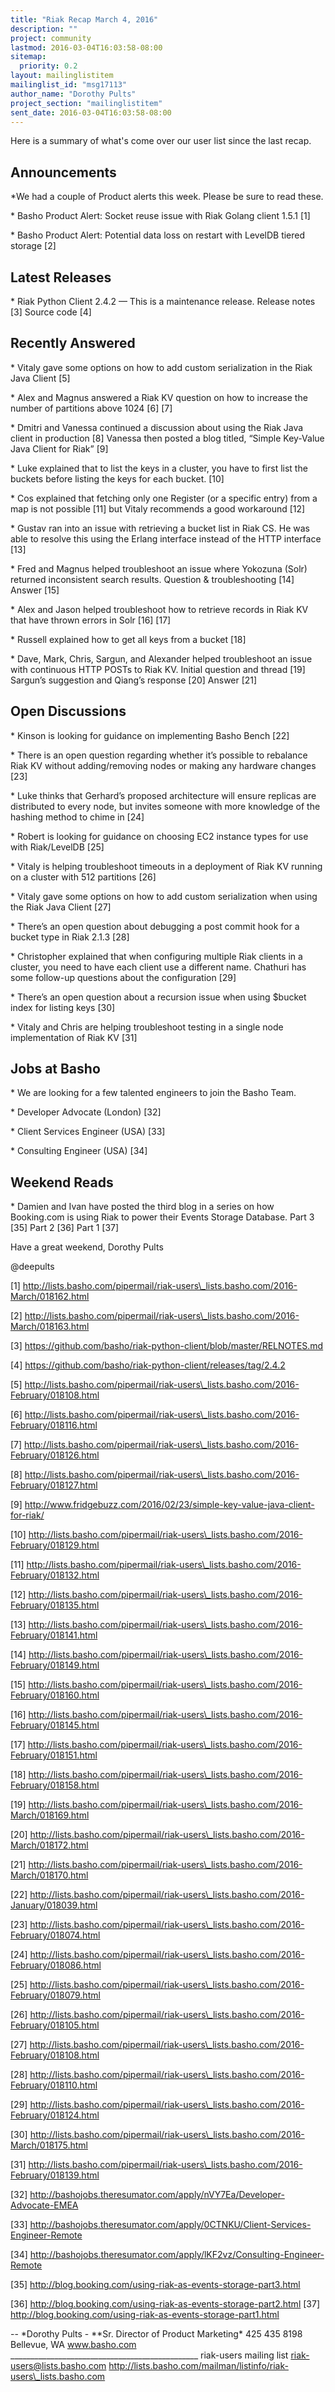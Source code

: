 ```yaml
---
title: "Riak Recap March 4, 2016"
description: ""
project: community
lastmod: 2016-03-04T16:03:58-08:00
sitemap:
  priority: 0.2
layout: mailinglistitem
mailinglist_id: "msg17113"
author_name: "Dorothy Pults"
project_section: "mailinglistitem"
sent_date: 2016-03-04T16:03:58-08:00
---
```



Here is a summary of what's come over our user list since the last recap.

## Announcements

\*We had a couple of Product alerts this week. Please be sure to read these.

\* Basho Product Alert: Socket reuse issue with Riak Golang client 1.5.1 [1]

\* Basho Product Alert: Potential data loss on restart with LevelDB tiered
storage [2]


## Latest Releases

\* Riak Python Client 2.4.2 — This is a maintenance release. Release notes
[3] Source code [4]


## Recently Answered

\* Vitaly gave some options on how to add custom serialization in the Riak
Java Client [5]

\* Alex and Magnus answered a Riak KV question on how to increase the number
of partitions above 1024 [6] [7]

\* Dmitri and Vanessa continued a discussion about using the Riak Java
client in production [8] Vanessa then posted a blog titled, “Simple
Key-Value Java Client for Riak” [9]

\* Luke explained that to list the keys in a cluster, you have to first list
the buckets before listing the keys for each bucket. [10]

\* Cos explained that fetching only one Register (or a specific entry) from
a map is not possible [11] but Vitaly recommends a good workaround [12]

\* Gustav ran into an issue with retrieving a bucket list in Riak CS. He was
able to resolve this using the Erlang interface instead of the HTTP
interface [13]

\* Fred and Magnus helped troubleshoot an issue where Yokozuna (Solr)
returned inconsistent search results. Question & troubleshooting [14]
 Answer [15]

\* Alex and Jason helped troubleshoot how to retrieve records in Riak KV
that have thrown errors in Solr [16] [17]

\* Russell explained how to get all keys from a bucket [18]

\* Dave, Mark, Chris, Sargun, and Alexander helped troubleshoot an issue
with continuous HTTP POSTs to Riak KV. Initial question and thread [19]
 Sargun’s suggestion and Qiang’s response [20] Answer [21]


## Open Discussions

\* Kinson is looking for guidance on implementing Basho Bench [22]

\* There is an open question regarding whether it’s possible to rebalance
Riak KV without adding/removing nodes or making any hardware changes [23]

\* Luke thinks that Gerhard’s proposed architecture will ensure replicas are
distributed to every node, but invites someone with more knowledge of the
hashing method to chime in [24]

\* Robert is looking for guidance on choosing EC2 instance types for use
with Riak/LevelDB [25]

\* Vitaly is helping troubleshoot timeouts in a deployment of Riak KV
running on a cluster with 512 partitions [26]

\* Vitaly gave some options on how to add custom serialization when using
the Riak Java Client [27]

\* There’s an open question about debugging a post commit hook for a bucket
type in Riak 2.1.3 [28]

\* Christopher explained that when configuring multiple Riak clients in a
cluster, you need to have each client use a different name. Chathuri has
some follow-up questions about the configuration [29]

\* There’s an open question about a recursion issue when using $bucket index
for listing keys [30]

\* Vitaly and Chris are helping troubleshoot testing in a single node
implementation of Riak KV [31]


## Jobs at Basho

\* We are looking for a few talented engineers to join the Basho Team.

\* Developer Advocate (London) [32]

\* Client Services Engineer (USA) [33]

\* Consulting Engineer (USA) [34]

## Weekend Reads

\* Damien and Ivan have posted the third blog in a series on how Booking.com
is using Riak to power their Events Storage Database. Part 3 [35] Part 2
[36] Part 1 [37]


Have a great weekend,
Dorothy Pults

@deepults

[1]
http://lists.basho.com/pipermail/riak-users\_lists.basho.com/2016-March/018162.html

[2]
http://lists.basho.com/pipermail/riak-users\_lists.basho.com/2016-March/018163.html

[3] https://github.com/basho/riak-python-client/blob/master/RELNOTES.md

[4] https://github.com/basho/riak-python-client/releases/tag/2.4.2

[5]
http://lists.basho.com/pipermail/riak-users\_lists.basho.com/2016-February/018108.html

[6]
http://lists.basho.com/pipermail/riak-users\_lists.basho.com/2016-February/018116.html

[7]
http://lists.basho.com/pipermail/riak-users\_lists.basho.com/2016-February/018126.html

[8]
http://lists.basho.com/pipermail/riak-users\_lists.basho.com/2016-February/018127.html

[9]
http://www.fridgebuzz.com/2016/02/23/simple-key-value-java-client-for-riak/

[10]
http://lists.basho.com/pipermail/riak-users\_lists.basho.com/2016-February/018129.html

[11]
http://lists.basho.com/pipermail/riak-users\_lists.basho.com/2016-February/018132.html

[12]
http://lists.basho.com/pipermail/riak-users\_lists.basho.com/2016-February/018135.html

[13]
http://lists.basho.com/pipermail/riak-users\_lists.basho.com/2016-February/018141.html

[14]
http://lists.basho.com/pipermail/riak-users\_lists.basho.com/2016-February/018149.html

[15]
http://lists.basho.com/pipermail/riak-users\_lists.basho.com/2016-February/018160.html

[16]
http://lists.basho.com/pipermail/riak-users\_lists.basho.com/2016-February/018145.html

[17]
http://lists.basho.com/pipermail/riak-users\_lists.basho.com/2016-February/018151.html

[18]
http://lists.basho.com/pipermail/riak-users\_lists.basho.com/2016-February/018158.html

[19]
http://lists.basho.com/pipermail/riak-users\_lists.basho.com/2016-March/018169.html

[20]
http://lists.basho.com/pipermail/riak-users\_lists.basho.com/2016-March/018172.html

[21]
http://lists.basho.com/pipermail/riak-users\_lists.basho.com/2016-March/018170.html

[22]
http://lists.basho.com/pipermail/riak-users\_lists.basho.com/2016-January/018039.html

[23]
http://lists.basho.com/pipermail/riak-users\_lists.basho.com/2016-February/018074.html

[24]
http://lists.basho.com/pipermail/riak-users\_lists.basho.com/2016-February/018086.html

[25]
http://lists.basho.com/pipermail/riak-users\_lists.basho.com/2016-February/018079.html

[26]
http://lists.basho.com/pipermail/riak-users\_lists.basho.com/2016-February/018105.html

[27]
http://lists.basho.com/pipermail/riak-users\_lists.basho.com/2016-February/018108.html

[28]
http://lists.basho.com/pipermail/riak-users\_lists.basho.com/2016-February/018110.html

[29]
http://lists.basho.com/pipermail/riak-users\_lists.basho.com/2016-February/018124.html

[30]
http://lists.basho.com/pipermail/riak-users\_lists.basho.com/2016-March/018175.html

[31]
http://lists.basho.com/pipermail/riak-users\_lists.basho.com/2016-February/018139.html

[32] http://bashojobs.theresumator.com/apply/nVY7Ea/Developer-Advocate-EMEA

[33]
http://bashojobs.theresumator.com/apply/0CTNKU/Client-Services-Engineer-Remote

[34]
http://bashojobs.theresumator.com/apply/lKF2vz/Consulting-Engineer-Remote

[35] http://blog.booking.com/using-riak-as-events-storage-part3.html

[36] http://blog.booking.com/using-riak-as-events-storage-part2.html
[37] http://blog.booking.com/using-riak-as-events-storage-part1.html

-- 
\*Dorothy Pults - \*\*Sr. Director of Product Marketing\*
425 435 8198
Bellevue, WA
www.basho.com
\_\_\_\_\_\_\_\_\_\_\_\_\_\_\_\_\_\_\_\_\_\_\_\_\_\_\_\_\_\_\_\_\_\_\_\_\_\_\_\_\_\_\_\_\_\_\_
riak-users mailing list
riak-users@lists.basho.com
http://lists.basho.com/mailman/listinfo/riak-users\_lists.basho.com

